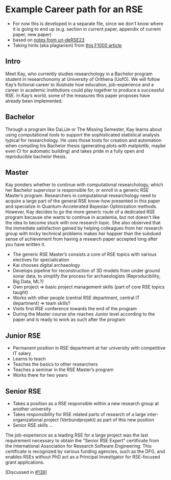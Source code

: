 # Example Career path for an RSE

+ For now this is developed in a separate file, since we don't know where it is going to end up (e.g. section in current paper, appendix of current paper, new paper)
+ based on [notes from un-deRSE23](https://pad.gwdg.de/BrHmFT7QQHKJmq4i3hn-Fg#)
+ Taking hints (aka plagiarism) from [this F1000 article](https://f1000research.com/articles/9-295/v2)


## Intro

Meet Kay, who currently studies researchology in a Bachelor program student in researchonomy at University of Orithena (UofO). We will follow Kay’s fictional career to illustrate how education, job-experience and a career in academic institutions could play together to produce a successful RSE. In Kay’s world, some of the measures this paper proposes have already been implemented.

## Bachelor

Through a program like DaLiJe or The Missing Semester, Kay learns about using computational tools to support the sophisticated statistical analysis typical for researchology. He  uses those tools for creation and automation when compiling his Bachelor thesis (generating plots with matplotlib, maybe even CI for automatic building) and  takes pride in a fully open and reproducible bachelor thesis.

## Master

Kay ponders whether to continue with computational researchology, which her Bachelor supervisor is responsible for, or enroll in a generic RSE Master’s program. Researchers in computational researchology need to acquire a large part of the general RSE know-how presented in this paper and specialize in Quantum-Accelerated Bayesian Optimization methods. However, Kay decides to go the more generic route of a dedicated RSE program because she wants to continue in academia, but not doesn't like the idea to become stuck with one research topic. She also observed that the immediate satisfaction gained by helping colleagues from her research group with tricky technical problems makes her happier than the subdued sense of achievement from having a research paper accepted long after you have written it. 

+ The generic RSE Master’s consists a core of RSE topics with various electives for specialication
+ Kai chooses digital archaeology
+ Develops pipeline for reconstruction of 3D models from under ground sonar data, to simplify the process for archaeologists (Reproducibility, Big Data, ML?)
+ Own project => basic project management skills (part of core RSE topics taught)
+ Works with other people (central RSE department, central IT department) => team skills?
+ Visits first RSE conference towards the end of the program
+ During the Master course she reaches Junior level according to the paper and is ready to work as such after the program

## Junior RSE

+ Permanent position in RSE department at her university with competitive IT salary
+ Learns to teach
+ Teaches the basics to other researchers
+ Teaches a seminar in the RSE Master’s program
+ Works there for two years

## Senior RSE

+ Takes a position as a RSE responsible within a new research group at another university
+ Takes responsibility for RSE related parts of research of a large inter-organizational project (Verbundprojekt) as part of this new position
+ Senior RSE skills ...

The job-experience as a leading RSE for a large project was the last requirement necessary to obtain the "Senior RSE Expert" certificate from the International Association for Research Software Engineering. This certificate is recognized by various funding agencies, such as the DFG, and enables RSEs without PhD act as a Principal Investigator for RSE-focused grant applications.

[Discussed in [#139](https://github.com/CaptainSifff/paper_teaching-learning-RSE/issues/139)]




